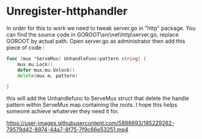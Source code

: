 ﻿# Unregister-httphandler
In order for this to work we need to tweak server.go in "http" package. You can find the source code in GOROOT\src\net\http\server.go, replace GOROOT by actual path.
Open server.go as administrator then add this piece of code :

```go
func (mux *ServeMux) UnhandleFunc(pattern string) {
	mux.mu.Lock()
	defer mux.mu.Unlock()
	delete(mux.m, pattern)

}
```
this will add the Unhandlefunc to ServeMux struct that delete the handle pattern within ServeMux map containing the roots.
I hope this helps someone achieve whaterver they need it for.



https://user-images.githubusercontent.com/5898693/185229262-79579d42-8974-44a7-8f75-7f9c66e53251.mp4

